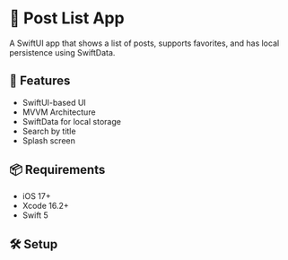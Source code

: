 # 📱 Post List App

A SwiftUI app that shows a list of posts, supports favorites, and has local persistence using SwiftData.

## 🚀 Features
- SwiftUI-based UI
- MVVM Architecture
- SwiftData for local storage
- Search by title
- Splash screen

## 📦 Requirements
- iOS 17+
- Xcode 16.2+
- Swift 5

## 🛠 Setup

